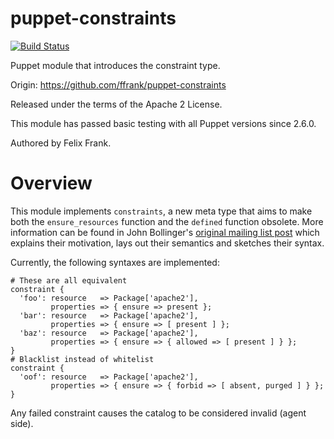 puppet-constraints
==================

[![Build Status](https://travis-ci.org/ffrank/puppet-constraints.png)](https://travis-ci.org/ffrank/puppet-constraints)

Puppet module that introduces the constraint type.

Origin: https://github.com/ffrank/puppet-constraints

Released under the terms of the Apache 2 License.

This module has passed basic testing with all Puppet versions since 2.6.0.

Authored by Felix Frank.

Overview
========

This module implements `constraints`, a new meta type that aims
to make both the `ensure_resources` function and the `defined` function obsolete.
More information can be found in John Bollinger's
[original mailing list post](https://groups.google.com/d/msg/puppet-users/Fvl0aOe4RPE/Ph38bq3FmHcJ)
which explains their motivation, lays out their semantics and sketches their syntax.

Currently, the following syntaxes are implemented:

    # These are all equivalent
    constraint {
      'foo': resource   => Package['apache2'],
             properties => { ensure => present };
      'bar': resource   => Package['apache2'],
             properties => { ensure => [ present ] };
      'baz': resource   => Package['apache2'],
             properties => { ensure => { allowed => [ present ] } };
    }
    # Blacklist instead of whitelist
    constraint {
      'oof': resource   => Package['apache2'],
             properties => { ensure => { forbid => [ absent, purged ] } };
    }

Any failed constraint causes the catalog to be considered invalid (agent side).
